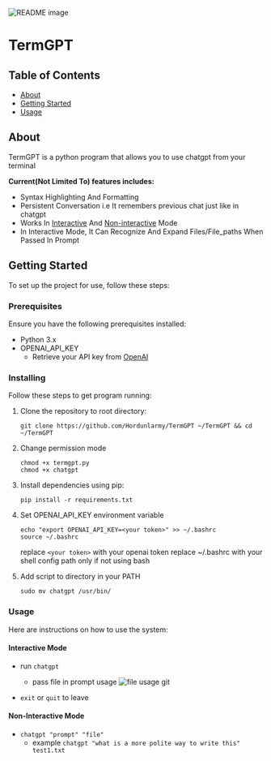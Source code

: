 <picture> <source media="(prefers-color-scheme: dark)" srcset="https://i.imgur.com/6IyfFHr.png"> <source media="(prefers-color-scheme: light)" srcset="https://i.imgur.com/6IyfFHr.png"> <img alt="README image" src="https://i.imgur.com/6IyfFHr.png"> </picture>

# TermGPT

## Table of Contents

- [About](#about)
- [Getting Started](#getting_started)
- [Usage](#usage)

## About <a name = "about"></a>

TermGPT is a python program that allows you to use chatgpt from your terminal

**Current(Not Limited To) features includes:**
- Syntax Highlighting And Formatting
- Persistent Conversation i.e It remembers previous chat just like in chatgpt
- Works In [Interactive](#interactive) And [Non-interactive](#non-interactive) Mode
- In Interactive Mode, It Can Recognize And Expand Files/File_paths When Passed In Prompt


## Getting Started <a name = "getting_started"></a>

To set up the project for use, follow these steps:

### Prerequisites

Ensure you have the following prerequisites installed:

- Python 3.x
- OPENAI_API_KEY
  - Retrieve your API key from [OpenAI](https://platform.openai.com/account/api-keys)


### Installing

Follow these steps to get program running:

1. Clone the repository to root directory:
   ```
   git clone https://github.com/Hordunlarmy/TermGPT ~/TermGPT && cd ~/TermGPT
   ```

2. Change permission mode
    ```
    chmod +x termgpt.py
    chmod +x chatgpt
    ```

3. Install dependencies using pip:
   ```
   pip install -r requirements.txt
   ```

4. Set OPENAI_API_KEY environment variable
    ```
    echo "export OPENAI_API_KEY=<your token>" >> ~/.bashrc
    source ~/.bashrc

    ```
    replace ```<your token>``` with your openai token
    replace ~/.bashrc with your shell config path only if not using bash

5. Add script to directory in your PATH
    ```
    sudo mv chatgpt /usr/bin/
    ```
 
### Usage <a name = "usage"></a>

Here are instructions on how to use the system:

#### Interactive Mode <a name = "interactive"></a>

* run ```chatgpt``` 
  * pass file in prompt usage
  ![file usage git](https://i.imgur.com/9sOR7rX.gif)

* ```exit``` or ```quit``` to leave

#### Non-Interactive Mode <a name = "non-interactive"></a>

* ```chatgpt "prompt" "file"```
  * example ```chatgpt "what is a more polite way to write this" test1.txt```
